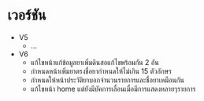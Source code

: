 # เวอร์ชัน
- V5
    -  ...
- V6
    - แก้ไขหน้าแก้ข้อมูลยาเพิ่มดินสอแก้ไขพร้อมกัน 2 อัน
    - กำหนดหน้าเพิ่มยาตรงชื่อยากำหนดให้ไม่เกิน 15 ตัวอักษร
    - กำหนดให้หน้าประวัติยาบอกจำนวนรายการและชื่อยาเหมือนกัน
    - แก้ไขหน้า home แต่ยังมีบัคการเลื่อนเมื่อมีการแสดงหลายๆรายการ